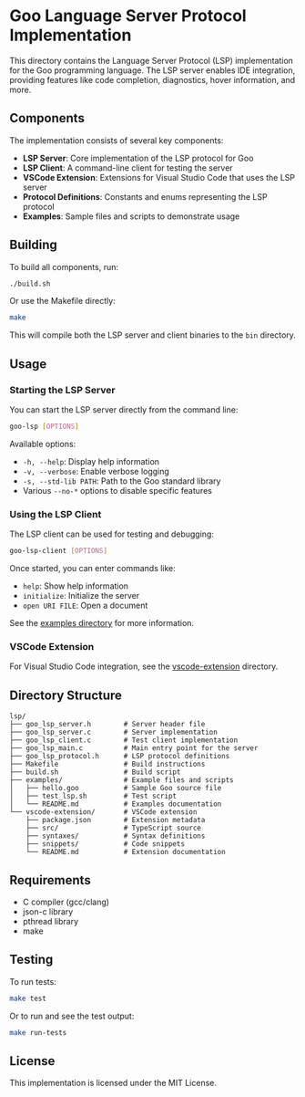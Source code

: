 # Goo Language Server Protocol Implementation

This directory contains the Language Server Protocol (LSP) implementation for the Goo programming language. The LSP server enables IDE integration, providing features like code completion, diagnostics, hover information, and more.

## Components

The implementation consists of several key components:

- **LSP Server**: Core implementation of the LSP protocol for Goo
- **LSP Client**: A command-line client for testing the server
- **VSCode Extension**: Extensions for Visual Studio Code that uses the LSP server
- **Protocol Definitions**: Constants and enums representing the LSP protocol
- **Examples**: Sample files and scripts to demonstrate usage

## Building

To build all components, run:

```bash
./build.sh
```

Or use the Makefile directly:

```bash
make
```

This will compile both the LSP server and client binaries to the `bin` directory.

## Usage

### Starting the LSP Server

You can start the LSP server directly from the command line:

```bash
goo-lsp [OPTIONS]
```

Available options:

- `-h, --help`: Display help information
- `-v, --verbose`: Enable verbose logging
- `-s, --std-lib PATH`: Path to the Goo standard library
- Various `--no-*` options to disable specific features

### Using the LSP Client

The LSP client can be used for testing and debugging:

```bash
goo-lsp-client [OPTIONS]
```

Once started, you can enter commands like:
- `help`: Show help information
- `initialize`: Initialize the server
- `open URI FILE`: Open a document

See the [examples directory](examples/) for more information.

### VSCode Extension

For Visual Studio Code integration, see the [vscode-extension](vscode-extension/) directory.

## Directory Structure

```
lsp/
├── goo_lsp_server.h        # Server header file
├── goo_lsp_server.c        # Server implementation
├── goo_lsp_client.c        # Test client implementation
├── goo_lsp_main.c          # Main entry point for the server
├── goo_lsp_protocol.h      # LSP protocol definitions
├── Makefile                # Build instructions
├── build.sh                # Build script
├── examples/               # Example files and scripts
│   ├── hello.goo           # Sample Goo source file
│   ├── test_lsp.sh         # Test script
│   └── README.md           # Examples documentation
└── vscode-extension/       # VSCode extension
    ├── package.json        # Extension metadata
    ├── src/                # TypeScript source
    ├── syntaxes/           # Syntax definitions
    ├── snippets/           # Code snippets
    └── README.md           # Extension documentation
```

## Requirements

- C compiler (gcc/clang)
- json-c library
- pthread library
- make

## Testing

To run tests:

```bash
make test
```

Or to run and see the test output:

```bash
make run-tests
```

## License

This implementation is licensed under the MIT License.